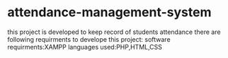 # attendance-management-system
this project is developed to keep record of students attendance
there are following requirments to develope this project:
software requirments:XAMPP
languages used:PHP,HTML,CSS
